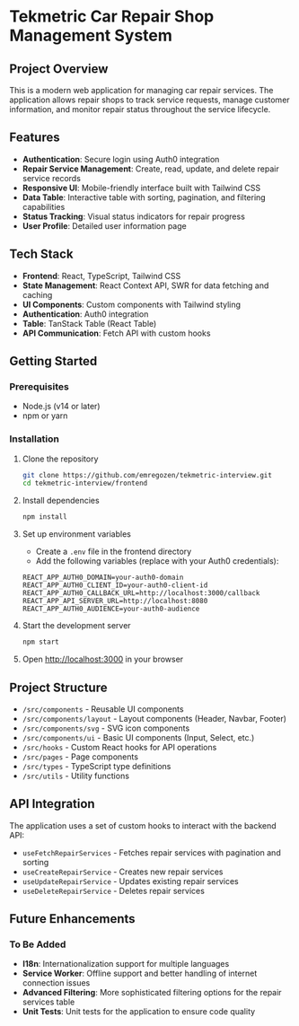 # Tekmetric Car Repair Shop Management System

## Project Overview

This is a modern web application for managing car repair services. The application allows repair shops to track service requests, manage customer information, and monitor repair status throughout the service lifecycle.

## Features

- **Authentication**: Secure login using Auth0 integration
- **Repair Service Management**: Create, read, update, and delete repair service records
- **Responsive UI**: Mobile-friendly interface built with Tailwind CSS
- **Data Table**: Interactive table with sorting, pagination, and filtering capabilities
- **Status Tracking**: Visual status indicators for repair progress
- **User Profile**: Detailed user information page

## Tech Stack

- **Frontend**: React, TypeScript, Tailwind CSS
- **State Management**: React Context API, SWR for data fetching and caching
- **UI Components**: Custom components with Tailwind styling
- **Authentication**: Auth0 integration
- **Table**: TanStack Table (React Table)
- **API Communication**: Fetch API with custom hooks

## Getting Started

### Prerequisites

- Node.js (v14 or later)
- npm or yarn

### Installation

1. Clone the repository
   ```bash
   git clone https://github.com/emregozen/tekmetric-interview.git
   cd tekmetric-interview/frontend
   ```

2. Install dependencies
   ```bash
   npm install
   ```

3. Set up environment variables
   - Create a `.env` file in the frontend directory
   - Add the following variables (replace with your Auth0 credentials):
   ```
   REACT_APP_AUTH0_DOMAIN=your-auth0-domain
   REACT_APP_AUTH0_CLIENT_ID=your-auth0-client-id
   REACT_APP_AUTH0_CALLBACK_URL=http://localhost:3000/callback
   REACT_APP_API_SERVER_URL=http://localhost:8080
   REACT_APP_AUTH0_AUDIENCE=your-auth0-audience
   ```

4. Start the development server
   ```bash
   npm start
   ```

5. Open [http://localhost:3000](http://localhost:3000) in your browser

## Project Structure

- `/src/components` - Reusable UI components
- `/src/components/layout` - Layout components (Header, Navbar, Footer)
- `/src/components/svg` - SVG icon components
- `/src/components/ui` - Basic UI components (Input, Select, etc.)
- `/src/hooks` - Custom React hooks for API operations
- `/src/pages` - Page components
- `/src/types` - TypeScript type definitions
- `/src/utils` - Utility functions

## API Integration

The application uses a set of custom hooks to interact with the backend API:

- `useFetchRepairServices` - Fetches repair services with pagination and sorting
- `useCreateRepairService` - Creates new repair services
- `useUpdateRepairService` - Updates existing repair services
- `useDeleteRepairService` - Deletes repair services

## Future Enhancements

### To Be Added

- **I18n**: Internationalization support for multiple languages
- **Service Worker**: Offline support and better handling of internet connection issues
- **Advanced Filtering**: More sophisticated filtering options for the repair services table
- **Unit Tests**: Unit tests for the application to ensure code quality
